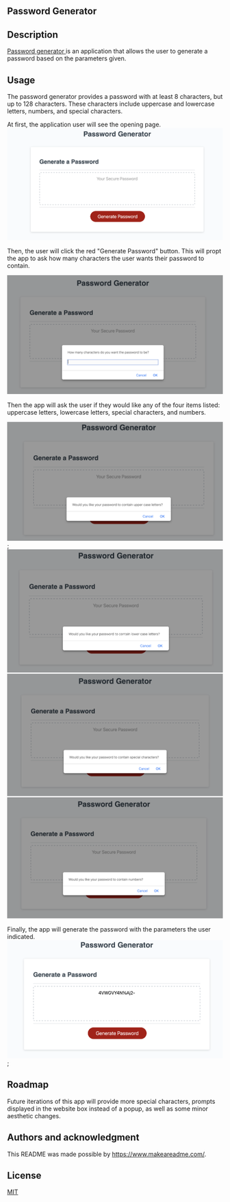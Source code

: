 ## Password Generator 


## Description
<a href="https://emsaw721.github.io/password-generator/"> Password generator </a> is an application that allows the user to generate a password based on the parameters given. 

## Usage
The password generator provides a password with at least 8 characters, but up to 128 characters. These characters include uppercase and lowercase letters, numbers, and special characters.  

At first, the application user will see the opening page. 
![Alt text](./Assets/pass-genopen.png)

Then, the user will click the red "Generate Password" button. 
This will propt the app to ask how many characters the user wants their password to contain. 

![Alt text](./Assets/firstprompt.png)

Then the app will ask the user if they would like any of the four items listed: uppercase letters, lowercase letters, special characters, and numbers. 

![Alt text](./Assets/secondprompt.png);
![Alt text](./Assets/thirdprompt.png)
![Alt text](./Assets/fourthprompt.png)
![Alt text](./Assets/fifthprompt.png)

Finally, the app will generate the password with the parameters the user indicated. 
![Alt text](./Assets/genpass.png); 

## Roadmap
Future iterations of this app will provide more special characters, prompts displayed in the website box instead of a popup, as well as some minor aesthetic changes. 


## Authors and acknowledgment
This README was made possible by https://www.makeareadme.com/. 

## License
[MIT](https://choosealicense.com/licenses/mit/)

